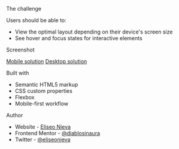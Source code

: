 The challenge

Users should be able to:

- View the optimal layout depending on their device's screen size
- See hover and focus states for interactive elements

Screenshot

[Mobile solution](https://i.imgur.com/Rkn4GkW.jpg)
[Desktop solution](https://i.imgur.com/D5KwC8a.jpg)


Built with

- Semantic HTML5 markup
- CSS custom properties
- Flexbox
- Mobile-first workflow


Author

- Website - [Eliseo Nieva](https://github.com/diablosinaura)
- Frontend Mentor - [@diablosinaura](https://www.frontendmentor.io/profile/diablosinaura)
- Twitter - [@eliseonieva](https://www.twitter.com/eliseonieva)
